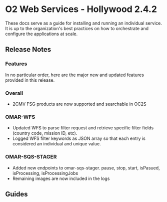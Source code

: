 # O2 Web Services - Hollywood 2.4.2

These docs serve as a guide for installing and running an individual service. It is up to the organization's best practices on how to orchestrate and configure the applications at scale.

## Release Notes

### Features

In no particular order, here are the major new and updated features provided in this release.

### Overall

- 2CMV FSG products are now supported and searchable in OC2S

### OMAR-WFS
- Updated WFS to parse filter request and retrieve specific filter fields (country code, mission ID, etc).
- Logged WFS filter keywords as JSON array so that each entry is considered an individual and unique value.

### OMAR-SQS-STAGER
- Added new endpoints to omar-sqs-stager. pause, stop, start, isPasued, isProcessing, isProcessingJobs
- Remaining images are now included in the logs

## Guides
